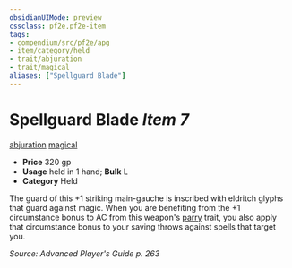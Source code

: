 ```yaml
---
obsidianUIMode: preview
cssclass: pf2e,pf2e-item
tags:
- compendium/src/pf2e/apg
- item/category/held
- trait/abjuration
- trait/magical
aliases: ["Spellguard Blade"]
---
```

# Spellguard Blade *Item 7*  
[abjuration](/rules/traits/abjuration.md)  [magical](/rules/traits/magical.md)  

- **Price** 320 gp
- **Usage** held in 1 hand; **Bulk** L
- **Category** Held

The guard of this +1 striking main-gauche is inscribed with eldritch glyphs that guard against magic. When you are benefiting from the +1 circumstance bonus to AC from this weapon's [parry](/rules/traits/parry.md) trait, you also apply that circumstance bonus to your saving throws against spells that target you.

*Source: Advanced Player's Guide p. 263*